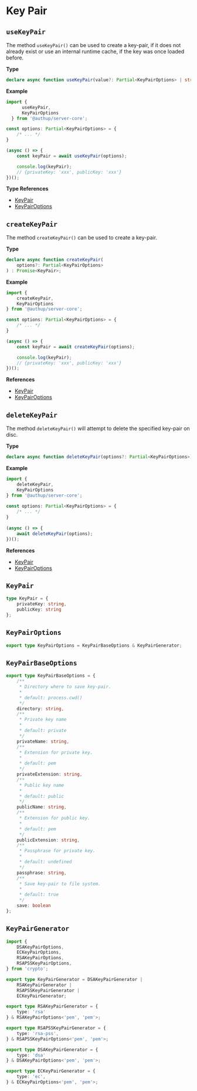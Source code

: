 # Key Pair

## `useKeyPair`

The method `useKeyPair()` can be used to create a key-pair, if it does not already exist or
use an internal runtime cache, if the key was once loaded before.

**Type**
```ts
declare async function useKeyPair(value?: Partial<KeyPairOptions> | string) : Promise<KeyPair>;
```

**Example**
```typescript
import {
      useKeyPair,
      KeyPairOptions 
  } from '@authup/server-core';

const options: Partial<KeyPairOptions> = {
    /* ... */
}

(async () => {
    const keyPair = await useKeyPair(options);

    console.log(keyPair);
    // {privateKey: 'xxx', publicKey: 'xxx'}
})();
```

**Type References**
- [KeyPair](#keypair)
- [KeyPairOptions](#keypairoptions)

## `createKeyPair`

The method `createKeyPair()` can be used to create a key-pair.

**Type**
```ts
declare async function createKeyPair(
    options?: Partial<KeyPairOptions>
) : Promise<KeyPair>;
```

**Example**
```typescript
import {
    createKeyPair,
    KeyPairOptions 
} from '@authup/server-core';

const options: Partial<KeyPairOptions> = {
    /* ... */
}

(async () => {
    const keyPair = await createKeyPair(options);

    console.log(keyPair);
    // {privateKey: 'xxx', publicKey: 'xxx'}
})();
```

**References**
- [KeyPair](#keypair)
- [KeyPairOptions](#keypairoptions)

## `deleteKeyPair`

The method `deleteKeyPair()` will attempt to delete the specified key-pair on disc.

**Type**
```ts
declare async function deleteKeyPair(options?: Partial<KeyPairOptions>) : Promise<void>;
```

**Example**
```typescript
import {
    deleteKeyPair,
    KeyPairOptions 
} from '@authup/server-core';
  
const options: Partial<KeyPairOptions> = {
    /* ... */
}
  
(async () => {
    await deleteKeyPair(options);
})();
```

**References**
- [KeyPair](#keypair)
- [KeyPairOptions](#keypairoptions)

## `KeyPair`

```typescript
type KeyPair = {
    privateKey: string,
    publicKey: string
};
```

## `KeyPairOptions`
```typescript
export type KeyPairOptions = KeyPairBaseOptions & KeyPairGenerator;
```

## `KeyPairBaseOptions`
```typescript
export type KeyPairBaseOptions = {
    /**
     * Directory where to save key-pair.
     *
     * default: process.cwd()
     */
    directory: string,
    /**
     * Private key name
     *
     * default: private
     */
    privateName: string,
    /**
     * Extension for private key.
     *
     * default: pem
     */
    privateExtension: string,
    /**
     * Public key name
     *
     * default: public
     */
    publicName: string,
    /**
     * Extension for public key.
     *
     * default: pem
     */
    publicExtension: string,
    /**
     * Passphrase for private key.
     *
     * default: undefined
     */
    passphrase: string,
    /**
     * Save key-pair to file system.
     *
     * default: true
     */
    save: boolean
};
```

## `KeyPairGenerator`

```typescript
import {
    DSAKeyPairOptions,
    ECKeyPairOptions,
    RSAKeyPairOptions,
    RSAPSSKeyPairOptions,
} from 'crypto';

export type KeyPairGenerator = DSAKeyPairGenerator |
    RSAKeyPairGenerator |
    RSAPSSKeyPairGenerator |
    ECKeyPairGenerator;

export type RSAKeyPairGenerator = {
    type: 'rsa'
} & RSAKeyPairOptions<'pem', 'pem'>;

export type RSAPSSKeyPairGenerator = {
    type: 'rsa-pss',
} & RSAPSSKeyPairOptions<'pem', 'pem'>;

export type DSAKeyPairGenerator = {
    type: 'dsa'
} & DSAKeyPairOptions<'pem', 'pem'>;

export type ECKeyPairGenerator = {
    type: 'ec',
} & ECKeyPairOptions<'pem', 'pem'>;
```
